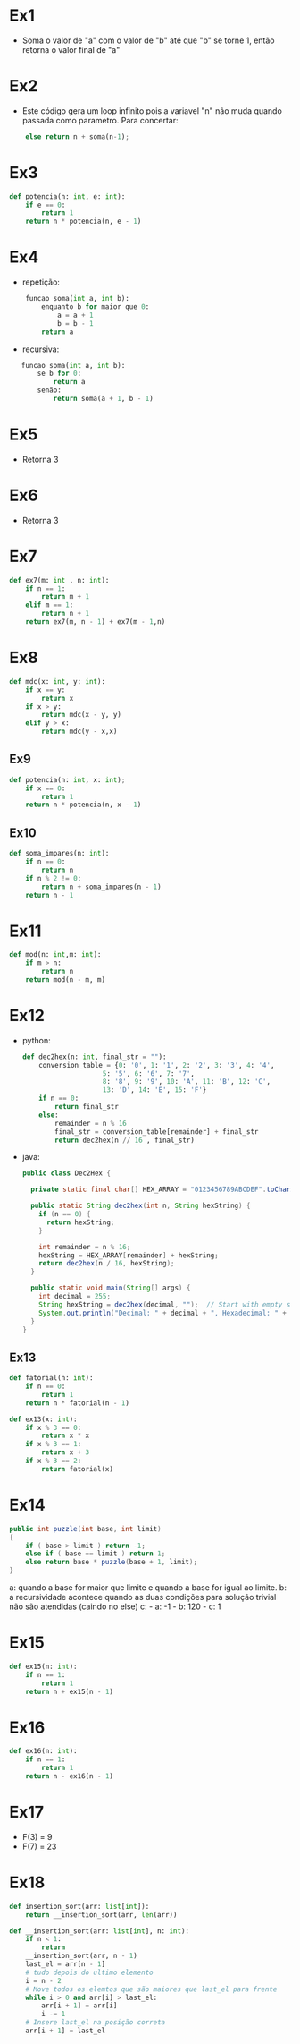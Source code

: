 # Ex1
- Soma o valor de "a" com o valor de "b" até que "b" se torne 1, então retorna o valor final de "a"

# Ex2
- Este código gera um loop infinito pois a variavel "n" não muda quando passada como parametro. Para concertar:
```python
    else return n + soma(n-1);
```

# Ex3
```python
def potencia(n: int, e: int):
    if e == 0:
        return 1
    return n * potencia(n, e - 1)
```

# Ex4
- repetição:
```python
    funcao soma(int a, int b):
        enquanto b for maior que 0:
            a = a + 1
            b = b - 1
        return a
```
- recursiva:
 ```python
    funcao soma(int a, int b):
        se b for 0:
            return a
        senão:
            return soma(a + 1, b - 1)
```

# Ex5
- Retorna 3

# Ex6 
- Retorna 3

# Ex7
```python
def ex7(m: int , n: int):
    if n == 1:
        return m + 1
    elif m == 1:
        return n + 1
    return ex7(m, n - 1) + ex7(m - 1,n)
```

# Ex8
```python
def mdc(x: int, y: int):
    if x == y:
        return x
    if x > y:
        return mdc(x - y, y)
    elif y > x:
        return mdc(y - x,x)
```
## Ex9
```python
def potencia(n: int, x: int);
    if x == 0:
        return 1
    return n * potencia(n, x - 1)

```
## Ex10
```python
def soma_impares(n: int):
    if n == 0:
        return n
    if n % 2 != 0:
        return n + soma_impares(n - 1)
    return n - 1
```
# Ex11 
```python
def mod(n: int,m: int):
    if m > n:
        return n
    return mod(n - m, m)
```
# Ex12
- python:
    ```python
    def dec2hex(n: int, final_str = ""):
        conversion_table = {0: '0', 1: '1', 2: '2', 3: '3', 4: '4', 
                        5: '5', 6: '6', 7: '7', 
                        8: '8', 9: '9', 10: 'A', 11: 'B', 12: 'C', 
                        13: 'D', 14: 'E', 15: 'F'} 
        if n == 0:
            return final_str
        else:
            remainder = n % 16
            final_str = conversion_table[remainder] + final_str
            return dec2hex(n // 16 , final_str)
    ```
- java:
    ```java
    public class Dec2Hex {

      private static final char[] HEX_ARRAY = "0123456789ABCDEF".toCharArray();

      public static String dec2hex(int n, String hexString) {
        if (n == 0) {
          return hexString;
        }

        int remainder = n % 16;
        hexString = HEX_ARRAY[remainder] + hexString;
        return dec2hex(n / 16, hexString);
      }

      public static void main(String[] args) {
        int decimal = 255;
        String hexString = dec2hex(decimal, "");  // Start with empty string
        System.out.println("Decimal: " + decimal + ", Hexadecimal: " + hexString);
      }
    }
    ```

## Ex13
```python
def fatorial(n: int):
    if n == 0:
        return 1
    return n * fatorial(n - 1)

def ex13(x: int):
    if x % 3 == 0:
        return x * x
    if x % 3 == 1:
        return x + 3
    if x % 3 == 2:
        return fatorial(x)
```
# Ex14
```java
public int puzzle(int base, int limit) 
{ 
    if ( base > limit ) return -1; 
    else if ( base == limit ) return 1; 
    else return base * puzzle(base + 1, limit); 
} 
```
a: quando a base for maior que limite e quando a base for igual ao limite.
b: a recursividade acontece quando as duas condições para solução trivial não são atendidas (caindo no else)
c:
    - a: -1
    - b: 120
    - c: 1
# Ex15
```python
def ex15(n: int):
    if n == 1:
        return 1
    return n + ex15(n - 1)

```
# Ex16
```python
def ex16(n: int):
    if n == 1:
        return 1
    return n - ex16(n - 1)
```
# Ex17
- F(3) = 9
- F(7) = 23

# Ex18
```python
def insertion_sort(arr: list[int]):
    return __insertion_sort(arr, len(arr))

def __insertion_sort(arr: list[int], n: int):
    if n < 1:
        return
    __insertion_sort(arr, n - 1)
    last_el = arr[n - 1]
    # tudo depois do ultimo elemento
    i = n - 2
    # Move todos os elemtos que são maiores que last_el para frente
    while i > 0 and arr[i] > last_el:
        arr[i + 1] = arr[i]
        i -= 1
    # Insere last_el na posição correta
    arr[i + 1] = last_el
```

